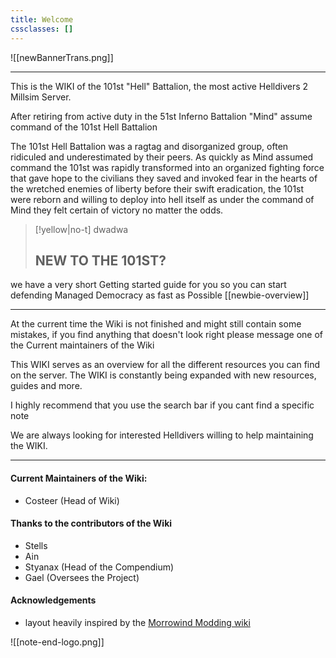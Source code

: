 ```yaml
---
title: Welcome
cssclasses: []
---
```


![[newBannerTrans.png]]

***

This is the WIKI of the 101st "Hell" Battalion, the most active Helldivers 2 Millsim Server.

After retiring from active duty in the 51st Inferno Battalion "Mind" assume command of the 101st Hell Battalion

The 101st Hell Battalion was a ragtag and disorganized group, often ridiculed and
underestimated by their peers. As quickly as Mind assumed command the 101st was rapidly
transformed into an organized fighting force that gave hope to the civilians they saved and
invoked fear in the hearts of the wretched enemies of liberty before their swift eradication, the 101st were reborn and willing to deploy into hell itself as under the command of Mind they felt certain of victory no matter the odds.

> [!yellow|no-t] dwadwa
> ## NEW TO THE 101ST?

we have a very short Getting started guide for you so you can start defending 
Managed Democracy as fast as Possible [[newbie-overview]]

***

 At the current time the Wiki is not finished and might still contain some mistakes, if you find anything that doesn't look right please message one of the Current maintainers of the Wiki

This WIKI serves as an overview for all the different resources you can find on the server. The WIKI is constantly being expanded with new resources, guides and more.

I highly recommend that you use the search bar if you cant find a specific note 

We are always looking for interested Helldivers willing to help maintaining the WIKI.

***

#### Current Maintainers of the Wiki:
- Costeer (Head of Wiki)
#### Thanks to the contributors of the Wiki
- Stells
- Ain
- Styanax (Head of the Compendium)
- Gael (Oversees the Project)

#### Acknowledgements
- layout heavily inspired by the [Morrowind Modding wiki](https://github.com/morrowind-modding/morrowind-modding.github.io)

![[note-end-logo.png]]
